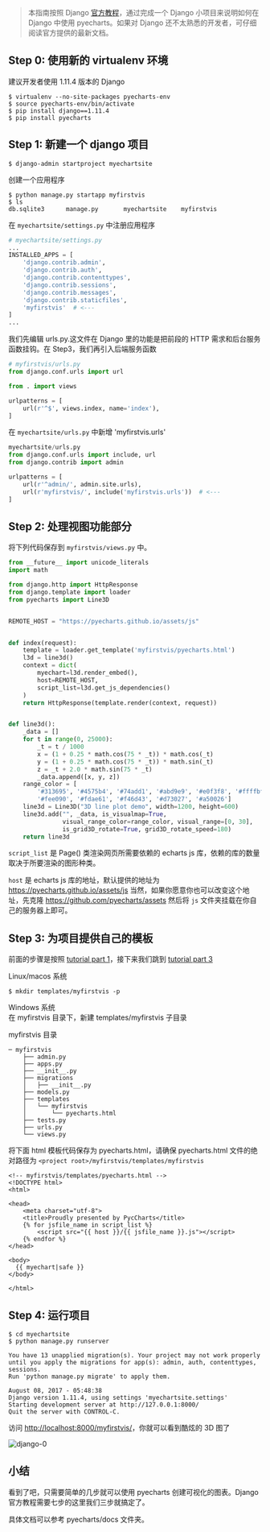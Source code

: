 > 本指南按照 Django [官方教程](https://docs.djangoproject.com/en/1.11/intro/tutorial01/)，通过完成一个 Django 小项目来说明如何在 Django 中使用 pyecharts。如果对 Django 还不太熟悉的开发者，可仔细阅读官方提供的最新文档。


## Step 0: 使用新的 virtualenv 环境
建议开发者使用 1.11.4 版本的 Django

```shell
$ virtualenv --no-site-packages pyecharts-env
$ source pyecharts-env/bin/activate
$ pip install django==1.11.4
$ pip install pyecharts
```


## Step 1: 新建一个 django 项目

```shell
$ django-admin startproject myechartsite
```

创建一个应用程序

```shell
$ python manage.py startapp myfirstvis
$ ls
db.sqlite3      manage.py       myechartsite    myfirstvis
```

在 `myechartsite/settings.py` 中注册应用程序

```python
# myechartsite/settings.py
...
INSTALLED_APPS = [
    'django.contrib.admin',
    'django.contrib.auth',
    'django.contrib.contenttypes',
    'django.contrib.sessions',
    'django.contrib.messages',
    'django.contrib.staticfiles',
    'myfirstvis'  # <---
]
...
```


我们先编辑 urls.py.这文件在 Django 里的功能是把前段的 HTTP 需求和后台服务函数挂钩。在 Step3，我们再引入后端服务函数

```python
# myfirstvis/urls.py
from django.conf.urls import url

from . import views

urlpatterns = [
    url(r'^$', views.index, name='index'),
]
```

在 `myechartsite/urls.py` 中新增 'myfirstvis.urls'

```python
myechartsite/urls.py
from django.conf.urls import include, url
from django.contrib import admin

urlpatterns = [
    url(r'^admin/', admin.site.urls),
    url(r'myfirstvis/', include('myfirstvis.urls'))  # <---
]
```


## Step 2: 处理视图功能部分

将下列代码保存到 `myfirstvis/views.py` 中。

```python
from __future__ import unicode_literals
import math

from django.http import HttpResponse
from django.template import loader
from pyecharts import Line3D


REMOTE_HOST = "https://pyecharts.github.io/assets/js"


def index(request):
    template = loader.get_template('myfirstvis/pyecharts.html')
    l3d = line3d()
    context = dict(
        myechart=l3d.render_embed(),
        host=REMOTE_HOST,
        script_list=l3d.get_js_dependencies()
    )
    return HttpResponse(template.render(context, request))


def line3d():
    _data = []
    for t in range(0, 25000):
        _t = t / 1000
        x = (1 + 0.25 * math.cos(75 * _t)) * math.cos(_t)
        y = (1 + 0.25 * math.cos(75 * _t)) * math.sin(_t)
        z = _t + 2.0 * math.sin(75 * _t)
        _data.append([x, y, z])
    range_color = [
        '#313695', '#4575b4', '#74add1', '#abd9e9', '#e0f3f8', '#ffffbf',
        '#fee090', '#fdae61', '#f46d43', '#d73027', '#a50026']
    line3d = Line3D("3D line plot demo", width=1200, height=600)
    line3d.add("", _data, is_visualmap=True,
               visual_range_color=range_color, visual_range=[0, 30],
               is_grid3D_rotate=True, grid3D_rotate_speed=180)
    return line3d
```

`script_list` 是 Page() 类渲染网页所需要依赖的 echarts js 库，依赖的库的数量取决于所要渲染的图形种类。

`host` 是 echarts js 库的地址，默认提供的地址为 https://pyecharts.github.io/assets/js 当然，如果你愿意你也可以改变这个地址，先克隆 https://github.com/pyecharts/assets 然后将 `js` 文件夹挂载在你自己的服务器上即可。



## Step 3: 为项目提供自己的模板

前面的步骤是按照 [tutorial part 1](https://docs.djangoproject.com/en/1.11/intro/tutorial01/)，接下来我们跳到 [tutorial part 3](https://docs.djangoproject.com/en/1.11/intro/tutorial03/)


Linux/macos 系统
```shell
$ mkdir templates/myfirstvis -p
```

Windows 系统  
在 myfirstvis 目录下，新建 templates/myfirstvis 子目录

myfirstvis 目录
```
─ myfirstvis
    ├── admin.py
    ├── apps.py
    ├── __init__.py
    ├── migrations
    │   ├── __init__.py
    ├── models.py
    ├── templates
    │   └── myfirstvis
    │       └── pyecharts.html
    ├── tests.py
    ├── urls.py
    └── views.py
```
将下面 html 模板代码保存为 pyecharts.html，请确保 pyecharts.html 文件的绝对路径为 `<project root>/myfirstvis/templates/myfirstvis`


```
<!-- myfirstvis/templates/pyecharts.html -->
<!DOCTYPE html>
<html>

<head>
    <meta charset="utf-8">
    <title>Proudly presented by PycCharts</title>
	{% for jsfile_name in script_list %}
        <script src="{{ host }}/{{ jsfile_name }}.js"></script>
    {% endfor %}
</head>

<body>
  {{ myechart|safe }}
</body>

</html>
```


## Step 4: 运行项目

```shell
$ cd myechartsite
$ python manage.py runserver

You have 13 unapplied migration(s). Your project may not work properly until you apply the migrations for app(s): admin, auth, contenttypes, sessions.
Run 'python manage.py migrate' to apply them.

August 08, 2017 - 05:48:38
Django version 1.11.4, using settings 'myechartsite.settings'
Starting development server at http://127.0.0.1:8000/
Quit the server with CONTROL-C.
```

访问 [http://localhost:8000/myfirstvis/](http://localhost:8000/myfirstvis/)，你就可以看到酷炫的 3D 图了

![django-0](https://user-images.githubusercontent.com/19553554/35081440-21efcf58-fc4f-11e7-8427-ed73306533e8.gif)


## 小结

看到了吧，只需要简单的几步就可以使用 pyecharts 创建可视化的图表。Django 官方教程需要七步的这里我们三步就搞定了。

具体文档可以参考 pyecharts/docs 文件夹。
